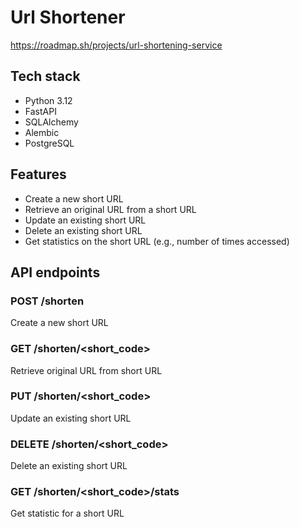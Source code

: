 # Url Shortener
https://roadmap.sh/projects/url-shortening-service

## Tech stack
- Python 3.12
- FastAPI
- SQLAlchemy
- Alembic
- PostgreSQL

## Features
- Create a new short URL
- Retrieve an original URL from a short URL
- Update an existing short URL
- Delete an existing short URL
- Get statistics on the short URL (e.g., number of times accessed)

## API endpoints
### POST /shorten
Create a new short URL
### GET /shorten/<short_code>
Retrieve original URL from short URL
### PUT /shorten/<short_code>
Update an existing short URL
### DELETE /shorten/<short_code>
Delete an existing short URL
### GET /shorten/<short_code>/stats
Get statistic for a short URL
